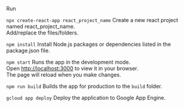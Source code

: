 Run

`npx create-react-app react_project_name`
Create a new react project named react_project_name.\
Add/replace the files/folders.

`npm install`
Install Node.js packages or dependencies listed in the package.json file.

`npm start`
Runs the app in the development mode.\
Open [http://localhost:3000](http://localhost:3000) to view it in your browser.\
The page will reload when you make changes.

`npm run build`
Builds the app for production to the `build` folder.

`gcloud app deploy`
Deploy the application to Google App Engine.
